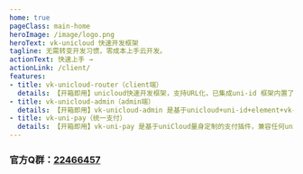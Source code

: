 ```yaml
---
home: true
pageClass: main-home
heroImage: /image/logo.png
heroText: vk-unicloud 快速开发框架
tagline: 无需转变开发习惯，零成本上手云开发。
actionText: 快速上手 →
actionLink: /client/
features:
- title: vk-unicloud-router（client端）
  details: 【开箱即用】unicloud快速开发框架，支持URL化，已集成uni-id 框架内置了众多API，为你的业务扫平障碍。（登录、注册、短信、微信百度服务端API等等）。内置小白也能轻松上手的数据库API。
- title: vk-unicloud-admin（admin端）
  details: 【开箱即用】vk-unicloud-admin 是基于unicloud+uni-id+element+vk-unicloud-router的一套快速PC admin完整开发框架。丰富的API可以让你开发事半功倍。支持表单可视化拖拽生成代码。
- title: vk-uni-pay（统一支付）
  details: 【开箱即用】vk-uni-pay 是基于uniCloud量身定制的支付插件，兼容任何uniCloud框架。支持H5、PC、小程序、APP，为你支付业务扫平障碍。支持转账到支付宝和微信零钱。
---
```


### 官方Q群：[22466457](https://jq.qq.com/?_wv=1027&k=RTeqPXCZ) 

<footer-link></footer-link>

